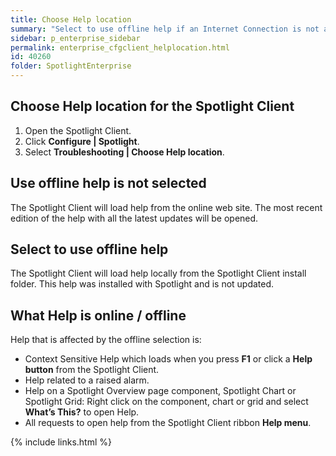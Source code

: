 ```yaml
---
title: Choose Help location
summary: "Select to use offline help if an Internet Connection is not available."
sidebar: p_enterprise_sidebar
permalink: enterprise_cfgclient_helplocation.html
id: 40260
folder: SpotlightEnterprise
---
```



## Choose Help location for the Spotlight Client

1. Open the Spotlight Client.
2. Click **Configure \| Spotlight**.
3. Select **Troubleshooting \| Choose Help location**.


## Use offline help is not selected
The Spotlight Client will load help from the online web site. The most recent edition of the help with all the latest updates will be opened.

## Select to use offline help
The Spotlight Client will load help locally from the Spotlight Client install folder. This help was installed with Spotlight and is not updated.

## What Help is online / offline
Help that is affected by the offline selection is:

* Context Sensitive Help which loads when you press **F1** or click a **Help button** from the Spotlight Client.
* Help related to a raised alarm.
* Help on a Spotlight Overview page component, Spotlight Chart or Spotlight Grid: Right click on the component, chart or grid and select **What’s This?** to open Help.
* All requests to open help from the Spotlight Client ribbon **Help menu**.



{% include links.html %}
